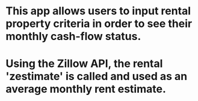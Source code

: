 # This app allows users to input rental property criteria in order to see their monthly cash-flow status.
# Using the Zillow API, the rental 'zestimate' is called and used as an average monthly rent estimate.
